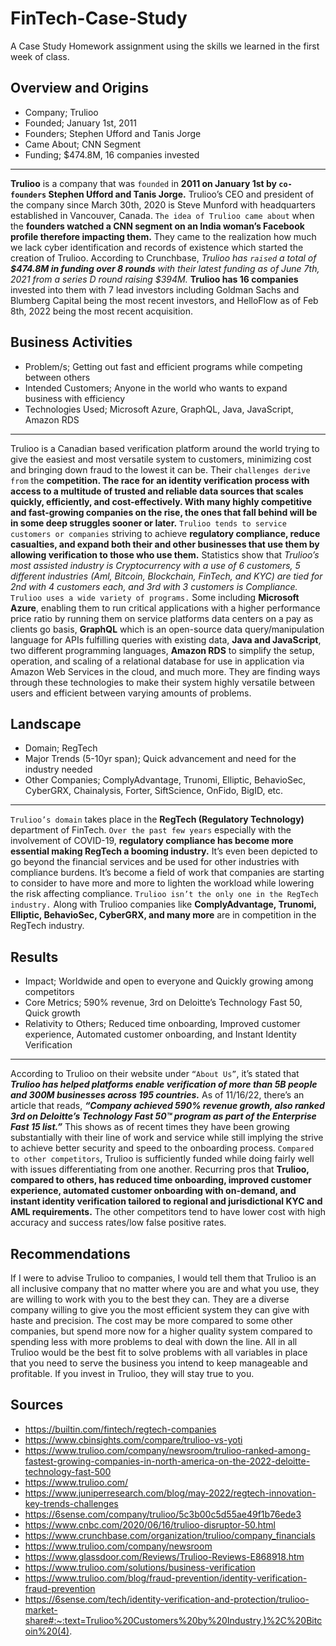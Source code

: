 # FinTech-Case-Study
A Case Study Homework assignment using the skills we learned in the first week of class.

## Overview and Origins

* Company; Trulioo
* Founded; January 1st, 2011
* Founders; Stephen Ufford and Tanis Jorge
* Came About; CNN Segment
* Funding; $474.8M, 16 companies invested
---
**Trulioo** is a company that was `founded` in **2011 on January 1st by `co-founders` Stephen Ufford and Tanis Jorge.** Trulioo’s CEO and president of the company since March 30th, 2020 is Steve Munford with headquarters established in Vancouver, Canada. `The idea of Trulioo came about` when the **founders watched a CNN segment on an India woman’s Facebook profile therefore impacting them.** They came to the realization how much we lack cyber identification and records of existence which started the creation of Trulioo. According to Crunchbase, *Trulioo has `raised` a total of **$474.8M in funding over 8 rounds** with their latest funding as of June 7th, 2021 from a series D round raising $394M.* **Trulioo has 16 companies** invested into them with 7 lead investors including Goldman Sachs and Blumberg Capital being the most recent investors, and HelloFlow as of Feb 8th, 2022 being the most recent acquisition.

## Business Activities

* Problem/s; Getting out fast and efficient programs while competing between others
* Intended Customers; Anyone in the world who wants to expand business with efficiency
* Technologies Used; Microsoft Azure, GraphQL, Java, JavaScript, Amazon RDS
---
Trulioo is a Canadian based verification platform around the world trying to give the easiest and most versatile system to customers, minimizing cost and bringing down fraud to the lowest it can be. Their `challenges derive from` the **competition. The race for an identity verification process with access to a multitude of trusted and reliable data sources that scales quickly, efficiently, and cost-effectively. With many highly competitive and fast-growing companies on the rise, the ones that fall behind will be in some deep struggles sooner or later.** `Trulioo tends to service customers or companies` striving to achieve **regulatory compliance, reduce casualties, and expand both their and other businesses that use them by allowing verification to those who use them.** Statistics show that *Trulioo’s most assisted industry is Cryptocurrency with a use of 6 customers, 5 different industries (Aml, Bitcoin, Blockchain, FinTech, and KYC) are tied for 2nd with 4 customers each, and 3rd with 3 customers is Compliance.* `Trulioo uses a wide variety of programs.` Some including **Microsoft Azure**, enabling them to run critical applications with a higher performance price ratio by running them on service platforms data centers on a pay as clients go basis, **GraphQL** which is an open-source data query/manipulation language for APIs fulfilling queries with existing data, **Java and JavaScript**, two different programming languages, **Amazon RDS** to simplify the setup, operation, and scaling of a relational database for use in application via Amazon Web Services in the cloud, and much more. They are finding ways through these technologies to make their system highly versatile between users and efficient between varying amounts of problems.

## Landscape

* Domain; RegTech
* Major Trends (5-10yr span); Quick advancement and need for the industry needed
* Other Companies; ComplyAdvantage, Trunomi, Elliptic, BehavioSec, CyberGRX, Chainalysis, Forter, SiftScience, OnFido, BigID, etc.
---
`Trulioo’s domain` takes place in the **RegTech (Regulatory Technology)** department of FinTech. `Over the past few years` especially with the involvement of COVID-19, **regulatory compliance has become more essential making RegTech a booming industry.** It’s even been depicted to go beyond the financial services and be used for other industries with compliance burdens. It’s become a field of work that companies are starting to consider to have more and more to lighten the workload while lowering the risk affecting compliance. `Trulioo isn’t the only one in the RegTech industry.` Along with Trulioo companies like **ComplyAdvantage, Trunomi, Elliptic, BehavioSec, CyberGRX, and many more** are in competition in the RegTech industry.

## Results

* Impact; Worldwide and open to everyone and Quickly growing among competitors
* Core Metrics; 590% revenue, 3rd on Deloitte’s Technology Fast 50, Quick growth
* Relativity to Others; Reduced time onboarding, Improved customer experience, Automated customer onboarding, and Instant Identity Verification
---
According to Trulioo on their website under `“About Us”`, it’s stated that ***Trulioo has helped platforms enable verification of more than 5B people and 300M businesses across 195 countries.*** As of 11/16/22, there’s an article that reads, ***“Company achieved 590% revenue growth, also ranked 3rd on Deloitte’s Technology Fast 50™ program as part of the Enterprise Fast 15 list.”*** This shows as of recent times they have been growing substantially with their line of work and service while still implying the strive to achieve better security and speed to the onboarding process. `Compared to other competitors`, Trulioo is sufficiently funded while doing fairly well with issues differentiating from one another. Recurring pros that **Trulioo, compared to others, has reduced time onboarding, improved customer experience, automated customer onboarding with on-demand, and instant identity verification tailored to regional and jurisdictional KYC and AML requirements.** The other competitors tend to have lower cost with high accuracy and success rates/low false positive rates.

## Recommendations

If I were to advise Trulioo to companies, I would tell them that Trulioo is an all inclusive company that no matter where you are and what you use, they are willing to work with you to the best they can. They are a diverse company willing to give you the most efficient system they can give with haste and precision. The cost may be more compared to some other companies, but spend more now for a higher quality system compared to spending less with more problems to deal with down the line. All in all Trulioo would be the best fit to solve problems with all variables in place that you need to serve the business you intend to keep manageable and profitable. If you invest in Trulioo, they will stay true to you.

## Sources

* https://builtin.com/fintech/regtech-companies
* https://www.cbinsights.com/compare/trulioo-vs-yoti
* https://www.trulioo.com/company/newsroom/trulioo-ranked-among-fastest-growing-companies-in-north-america-on-the-2022-deloitte-technology-fast-500
* https://www.trulioo.com/
* https://www.juniperresearch.com/blog/may-2022/regtech-innovation-key-trends-challenges
* https://6sense.com/company/trulioo/5c3b00c5d55ae49f1b76ede3
* https://www.cnbc.com/2020/06/16/trulioo-disruptor-50.html
* https://www.crunchbase.com/organization/trulioo/company_financials
* https://www.trulioo.com/company/newsroom
* https://www.glassdoor.com/Reviews/Trulioo-Reviews-E868918.htm
* https://www.trulioo.com/solutions/business-verification
* https://www.trulioo.com/blog/fraud-prevention/identity-verification-fraud-prevention
* https://6sense.com/tech/identity-verification-and-protection/trulioo-market-share#:~:text=Trulioo%20Customers%20by%20Industry,)%2C%20Bitcoin%20(4).
